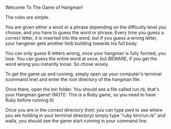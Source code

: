 Welcome To The Game of Hangman!
 
The rules are simple. 
 
You are given either a word or a phrase depending on the difficulty level you choose, and you have to guess the word or phrase. Every time you guess a correct letter, it is inserted into the word, but if you guess a wrong letter, your hangman gets another limb building towards his full body. 
 
You can only guess 6 letters wrong, once your hangman is fully formed, you lose. You can guess the entire word at once, but BEWARE, if you get the word wrong you instantly loose. So chose wisely. 
 
To get the game up and running, simply open up your computer's terminal (command line) and enter the root directory of the hangman file. 
 
Once there, open the bin folder. You should see a file called run.rb, that's your Hangman game! (NOTE: This is a Ruby game, so you need to have Ruby before running it)
 
Once you are in the correct directory (hint: you can type pwd to see where you are holding in your terminal directory) simply type "ruby bin/run.rb" and walla, you should see the game start running in your command line. 
